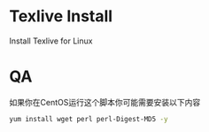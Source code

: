 # Texlive Install

Install Texlive for Linux



# QA
如果你在CentOS运行这个脚本你可能需要安装以下内容
```sh
yum install wget perl perl-Digest-MD5 -y 
```
